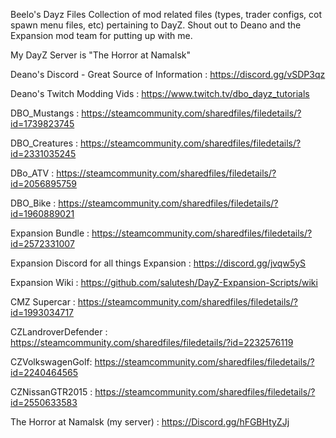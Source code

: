 Beelo's Dayz Files
Collection of mod related files (types, trader configs, cot spawn menu files, etc) pertaining to DayZ. Shout out to Deano and the Expansion mod team for putting up with me.

My DayZ Server is "The Horror at Namalsk"

Deano's Discord - Great Source of Information : https://discord.gg/vSDP3qz

Deano's Twitch Modding Vids : https://www.twitch.tv/dbo_dayz_tutorials

DBO_Mustangs : https://steamcommunity.com/sharedfiles/filedetails/?id=1739823745

DBO_Creatures : https://steamcommunity.com/sharedfiles/filedetails/?id=2331035245

DBo_ATV : https://steamcommunity.com/sharedfiles/filedetails/?id=2056895759

DBO_Bike : https://steamcommunity.com/sharedfiles/filedetails/?id=1960889021

Expansion Bundle : https://steamcommunity.com/sharedfiles/filedetails/?id=2572331007

Expansion Discord for all things Expansion : https://discord.gg/jvqw5yS

Expansion Wiki : https://github.com/salutesh/DayZ-Expansion-Scripts/wiki

CMZ Supercar : https://steamcommunity.com/sharedfiles/filedetails/?id=1993034717

CZLandroverDefender : https://steamcommunity.com/sharedfiles/filedetails/?id=2232576119

CZVolkswagenGolf: https://steamcommunity.com/sharedfiles/filedetails/?id=2240464565

CZNissanGTR2015 : https://steamcommunity.com/sharedfiles/filedetails/?id=2550633583

The Horror at Namalsk (my server) : https://Discord.gg/hFGBHtyZJj
 
 